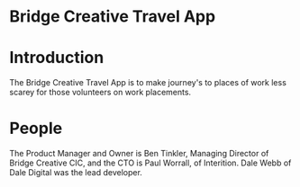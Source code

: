 # Bridge Creative Travel App

# Introduction

The Bridge Creative Travel App is to make journey's to places of work less scarey for those volunteers on work placements.

# People

The Product Manager and Owner is Ben Tinkler, Managing Director of Bridge Creative CIC, and the CTO is Paul Worrall, of Interition. Dale Webb of Dale Digital was the lead developer.
